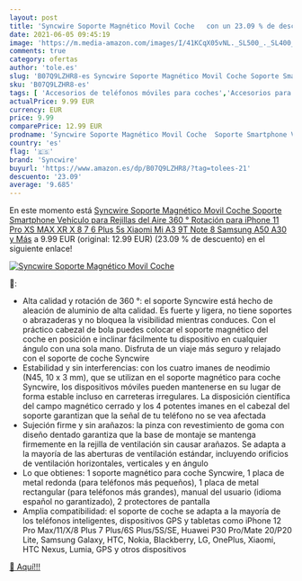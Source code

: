 ```yaml
---
layout: post
title: 'Syncwire Soporte Magnético Movil Coche   con un 23.09 % de descuento'
date: 2021-06-05 09:45:19
image: 'https://m.media-amazon.com/images/I/41KCqX05vNL._SL500_._SL400_.jpg'
comments: true
category: ofertas
author: 'tole.es'
slug: 'B07Q9LZHR8-es Syncwire Soporte Magnético Movil Coche Soporte Smartphone...'
sku: 'B07Q9LZHR8-es'
tags: [ 'Accesorios de teléfonos móviles para coches','Accesorios para móviles','Comunicación móvil y accesorios','Cunas de teléfonos móviles para coches','Electrónica','iphone','syncwire', ]
actualPrice: 9.99 EUR
currency: EUR
price: 9.99
comparePrice: 12.99 EUR
prodname: 'Syncwire Soporte Magnético Movil Coche  Soporte Smartphone Vehículo para Rejillas del Aire 360 ° Rotación para iPhone 11 Pro XS MAX XR X 8 7 6 Plus 5s Xiaomi Mi A3 9T Note 8 Samsung A50 A30 y Más'
country: 'es'
flag: '🇪🇸'
brand: 'Syncwire'
buyurl: 'https://www.amazon.es/dp/B07Q9LZHR8/?tag=tolees-21'
descuento: '23.09'
average: '9.685'
---
```


En este momento está [Syncwire Soporte Magnético Movil Coche  Soporte Smartphone Vehículo para Rejillas del Aire 360 ° Rotación para iPhone 11 Pro XS MAX XR X 8 7 6 Plus 5s Xiaomi Mi A3 9T Note 8 Samsung A50 A30 y Más](https://www.amazon.es/dp/B07Q9LZHR8/?tag=tolees-21) a 9.99 EUR (original: 12.99 EUR) (23.09 %  de descuento) en el siguiente enlace!

[![Syncwire Soporte Magnético Movil Coche  ](https://m.media-amazon.com/images/I/41KCqX05vNL._SL500_._SL400_.jpg)](https://www.amazon.es/dp/B07Q9LZHR8/?tag=tolees-21)

🔎:

- Alta calidad y rotación de 360 °: el soporte Syncwire está hecho de aleación de aluminio de alta calidad. Es fuerte y ligera, no tiene soportes o abrazaderas y no bloquea la visibilidad mientras conduces. Con el práctico cabezal de bola puedes colocar el soporte magnético del coche en posición e inclinar fácilmente tu dispositivo en cualquier ángulo con una sola mano. Disfruta de un viaje más seguro y relajado con el soporte de coche Syncwire
- Estabilidad y sin interferencias: con los cuatro imanes de neodimio (N45, 10 x 3 mm), que se utilizan en el soporte magnético para coche Syncwire, los dispositivos móviles pueden mantenerse en su lugar de forma estable incluso en carreteras irregulares. La disposición científica del campo magnético cerrado y los 4 potentes imanes en el cabezal del soporte garantizan que la señal de tu teléfono no se vea afectada
- Sujeción firme y sin arañazos: la pinza con revestimiento de goma con diseño dentado garantiza que la base de montaje se mantenga firmemente en la rejilla de ventilación sin causar arañazos. Se adapta a la mayoría de las aberturas de ventilación estándar, incluyendo orificios de ventilación horizontales, verticales y en ángulo
- Lo que obtienes: 1 soporte magnético para coche Syncwire, 1 placa de metal redonda (para teléfonos más pequeños), 1 placa de metal rectangular (para teléfonos más grandes), manual del usuario (idioma español no garantizado), 2 protectores de pantalla
- Amplia compatibilidad: el soporte de coche se adapta a la mayoría de los teléfonos inteligentes, dispositivos GPS y tabletas como iPhone 12 Pro Max/11/X/8 Plus 7 Plus/6S Plus/5S/SE, Huawei P30 Pro/Mate 20/P20 Lite, Samsung Galaxy, HTC, Nokia, Blackberry, LG, OnePlus, Xiaomi, HTC Nexus, Lumia, GPS y otros dispositivos

[🛒 Aquí!!!](https://www.amazon.es/dp/B07Q9LZHR8/?tag=tolees-21)
